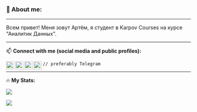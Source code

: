 <!--
**Absurd1st/Absurd1st** is a ✨ _special_ ✨ repository because its `README.md` (this file) appears on your GitHub profile.

Here are some ideas to get you started:

- 🔭 I’m currently working on ...
- 🌱 I’m currently learning ...
- 👯 I’m looking to collaborate on ...
- 🤔 I’m looking for help with ...
- 💬 Ask me about ...
- 📫 How to reach me: ...
- 😄 Pronouns: ...
- ⚡ Fun fact: ...
-->


### 👋 About me: 
____
Всем привет! Меня зовут Артём, я студент в Karpov Courses на курсе "Аналитик Данных". 
____
:mailbox: **Connect with me (social media and public profiles):** 

[<img align="left" alt="codeSTACKr.com" width="22px" src="https://cdn.jsdelivr.net/npm/simple-icons@v3/icons/telegram.svg" />][telegram]
[<img align="left" alt="codeSTACKr.com" width="22px" src="https://cdn.jsdelivr.net/npm/simple-icons@v3/icons/linkedin.svg" />][linkedin]
[<img align="left" alt="codeSTACKr.com" width="22x" src="https://external-content.duckduckgo.com/iu/?u=https%3A%2F%2Fedsurge.imgix.net%2Fuploads%2Fproduct%2Fimage%2F2776%2Fstepik-1535748316.png%3Fauto%3Dcompress%252Cformat%26w%3D480%26h%3D480%26fit%3Dcrop&f=1&nofb=1&ipt=e64b066a8e322d9d200ed1e844df91d9454e4449a98d340cabeacdd493e3f0a7&ipo=images" />][stepik]
[<img align="left" alt="codeSTACKr.com" width="22px" src="https://cdn.jsdelivr.net/npm/simple-icons@9.2.0/icons/kaggle.svg" />][kaggle]

`// preferably Telegram`

[telegram]: https://t.me/ArtOfTheSky
[linkedin]: https://www.linkedin.com/in/artyom-dakhya/
[stepik]: https://stepik.org/users/75666141
[kaggle]: https://www.kaggle.com/artyomd

____

:fire: **My Stats:**

![](https://github-profile-summary-cards.vercel.app/api/cards/profile-details?username=Absurd1st&theme=github)

![](https://komarev.com/ghpvc/?username=Absurd1st-github-username&color=blue)
